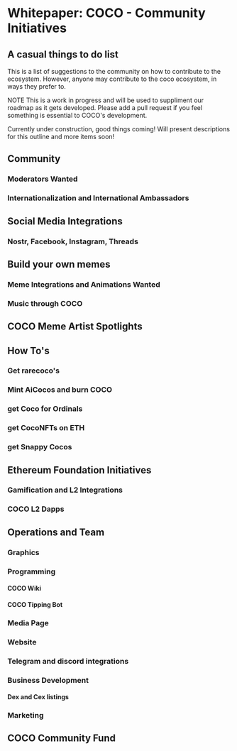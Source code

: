 # Whitepaper: COCO - Community Initiatives

## A casual things to do list

This is a list of suggestions to the community on how to contribute to the ecosystem. However, anyone may contribute to the coco ecosystem, in ways they prefer to.

NOTE This is a work in progress and will be used to suppliment our roadmap as it gets developed. Please add a pull request if you feel something is essential to COCO's development. 

Currently under construction, good things coming! Will present descriptions for this outline and more items soon!

## Community
### Moderators Wanted
### Internationalization and International Ambassadors
## Social Media Integrations
### Nostr, Facebook, Instagram, Threads
## Build your own memes
### Meme Integrations and Animations Wanted
### Music through COCO
## COCO Meme Artist Spotlights
## How To's
### Get rarecoco's
### Mint AiCocos and burn COCO
### get Coco for Ordinals
### get CocoNFTs on ETH
### get Snappy Cocos
## Ethereum Foundation Initiatives
### Gamification and L2 Integrations
### COCO L2 Dapps
## Operations and Team
### Graphics
### Programming
#### COCO Wiki
#### COCO Tipping Bot
### Media Page
### Website
### Telegram and discord integrations
### Business Development
#### Dex and Cex listings
### Marketing
## COCO Community Fund

